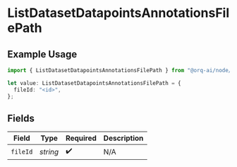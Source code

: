 # ListDatasetDatapointsAnnotationsFilePath

## Example Usage

```typescript
import { ListDatasetDatapointsAnnotationsFilePath } from "@orq-ai/node/models/operations";

let value: ListDatasetDatapointsAnnotationsFilePath = {
  fileId: "<id>",
};
```

## Fields

| Field              | Type               | Required           | Description        |
| ------------------ | ------------------ | ------------------ | ------------------ |
| `fileId`           | *string*           | :heavy_check_mark: | N/A                |